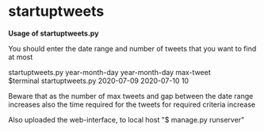 # startuptweets

**Usage of startuptweets.py**

You should enter the date range and number of tweets that you want to find at most

startuptweets.py year-month-day year-month-day max-tweet <br />
$terminal startuptweets.py 2020-07-09 2020-07-10 10 <br /> 

Beware that as the number of max tweets and gap between the date range increases also the time required for the tweets for required criteria increase<br />

Also uploaded the web-interface, to local host "$ manage.py runserver" 
